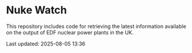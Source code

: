 # Nuke Watch

This repository includes code for retrieving the latest information available on the output of EDF nuclear power plants in the UK.

Last updated: 2025-08-05 13:36